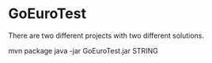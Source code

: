 GoEuroTest
==========

There are two different projects with two different solutions.

  mvn package
  java -jar GoEuroTest.jar STRING
